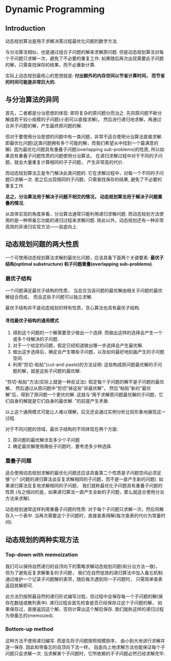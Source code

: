 # Dynamic Programming
## Introduction
动态规划算法是用于求解决策过程最优化问题的数学方法.


与分治算法相似，也是通过组合子问题的解来求解原问题. 
但是动态规划算法对每个子问题只求解一次，避免了不必要的重复工作.
如果随后再次出现需要此子问题的解，只需查找保存的结果，而不必重新计算. 


实际上动态规划最核心的思想就是: **付出额外的内存空间以节省计算时间，
而节省的时间可能是非常巨大的.**

## 与分治算法的异同
首先，二者都是分治思想的体现: 即将复杂的原问题分而治之. 
先将原问题不断分解成若干较小规模的子问题(小到可以直接求解)，
然后进行递归地求解，再通过合并子问题的解，产生最终原问题的解.


但对于要使用分治思想的问题中有一类问题，非常不适合使用分治算法直接求解. 
即最优化问题(这类问题拥有多个可能的解，而我们希望从中找到一个最满意的解). 
因为最优化问题具有重叠子问题(overlapping sub-problems)的性质,
所以如果具有重叠子问题性质的问题使用分治算法，
在递归求解过程中对于不同的子问题，就会大量重复计算相同的子子问题，
产生非常高的代价.


而动态规划算法正是专门解决此类问题的. 
它在求解过程中，对每一个不同的子问题只求解一次. 
若之后出现相同的子问题，只需查找保存的结果, 避免了不必要的重复工作.


**总之，分治算法用于解决子问题不相交的情况，
  动态规划算法用于解决子问题重叠的情况.**


从具体实现的角度来看，分治算法通常只能利用递归求解问题. 
而动态规划方法使用的是一种带备忘功能的递归过程来求解问题. 
除此以外，动态规划还有一种非常高效的非递归实现方法——自底向上.

## 动态规划问题的两大性质
一个可使用动态规划算法求解的最优化问题，应该具备下面两个关键要素: 
**最优子结构(optimal substructure)
  和子问题重叠(overlapping sub-problems)**.
  
  
### 最优子结构
一个问题满足最优子结构的性质，
当且仅当该问题的最优解由相关子问题的最优解组合而成，
而且这些子问题可以独立求解.


最优子结构并不是动态规划的特有性质，贪心算法也具有最优子结构.

#### 寻找最优子结构的通用模式
1. 得到这个问题的一个解需要至少做出一个选择. 而做出这样的选择会产生一个或多个待解决的子问题.
2. 对于一个给定的问题，假定已经知道做出哪一步选择会产生最优解.
3. 做出这步选择后，确定会产生哪些子问题，以及如何最好地刻画产生的子问题空间.
4. 利用"剪切-粘贴"(cut-and-paste)的方法证明: 
这些构成原问题最优解的子问题的解，就是这些子问题的最优解.

“剪切-粘贴"方法(实际上就是一种反证法): 假定每个子问题的解不是子问题的最优解，
然后通过从原问题中“剪切”掉这些"非最优解”，
然后“粘贴”新的“最优解”后，得到了原问题一个更优的解. 
这就与“用于求解原问题最优解的子问题，它们自身的解就是它们自身的最优解. ”的前提产生矛盾.


以上这个通用模式可能让人难以理解，后文还会通过实例分析比较形象地展现这一过程.


对于不同问题的领域，最优子结构的不同体现在两个方面:
1. 原问题的最优解涉及多少个子问题
2. 确定最优解使用哪些子问题时，要考虑多少种选择.

### 重叠子问题
适合使用动态规划求解的最优化问题还应该具备第二个性质是子问题空间必须足够“小” 
(问题的递归算法会反复求解相同的子问题，而不是一直产生新的问题). 
如果递归算法反复地求解相同的子问题，
我们就称最优化子问题具有重叠子问题的性质
(与之相对的是，如果递归算法一直产生全新的子问题，那么就适合使用分治方法来求解).


动态规划通常这样利用重叠子问题的性质: 
对于每个子问题只求解一次，然后将解存入一个表中. 
当再次需要这个子问题时，直接查表得解(每次查表的代价为常量时间).


## 动态规划的两种实现方法
### Top-down with memoization
我们可以保持自然递归的自顶向下的策略求解动态规划问题(和分治方法一致)，
但为了避免反复求解重复的子问题，
我们在自然低效的递归算法中加入备忘机制. 
通过维护一个记录子问题解的表项，随后每次遇到同一子问题时，
只需简单查表返回其解即可.


此方法仍按照最自然的递归形式编写过程，但过程中会保存每一个子问题的解(保存在数组或散列表中). 
递归过程会首先检查是否已经保存过这个子问题的解，
如果保存过，直接返回这个解，否则计算出这个解后保存. 
我们就称这样的递归过程为带备忘的(memoized).

### Bottom-up method
这种方法不使用递归编写. 而是先将子问题按照规模排序，
由小到大地进行求解并逐一保存. 
因此和带备忘的自顶向下法一样，
自底向上地求解方法也能保证每个子问题只会求解一次. 
当求解某个子问题时，它所依赖的子子问题必然已经求解完毕.